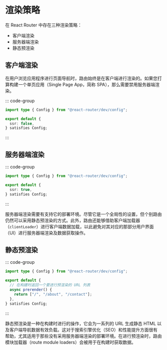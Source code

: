 # 渲染策略

在 React Router 中存在三种渲染策略：

- 客户端渲染
- 服务器端渲染
- 静态预渲染

## 客户端渲染

在用户浏览应用程序进行页面导航时，路由始终是在客户端进行渲染的。如果您打算构建一个单页应用（Single Page App，简称 SPA），那么需要禁用服务器端渲染。

::: code-group

```ts [react-router.config.ts]
import type { Config } from "@react-router/dev/config";

export default {
  ssr: false,
} satisfies Config;
```

:::

## 服务器端渲染

::: code-group

```ts [react-router.config.ts]
import type { Config } from "@react-router/dev/config";

export default {
  ssr: true,
} satisfies Config;
```

:::

服务器端渲染需要有支持它的部署环境。尽管它是一个全局性的设置，但个别路由仍然可以采用静态预渲染的方式。此外，路由还能够借助客户端加载器（`clientLoader`）进行客户端数据加载，以此避免对其对应的那部分用户界面（UI）进行服务器端渲染及数据获取操作。

## 静态预渲染

::: code-group

```ts [react-router.config.ts]
import type { Config } from "@react-router/dev/config";

export default {
  // 在构建时返回一个要进行预渲染的 URL 列表
  async prerender() {
    return ["/", "/about", "/contact"];
  },
} satisfies Config;
```

:::

静态预渲染是一种在构建时进行的操作，它会为一系列的 URL 生成静态 HTML 以及客户端导航数据有效负载。这对于搜索引擎优化（SEO）和性能提升方面很有帮助，尤其适用于那些没有采用服务器端渲染的部署环境。在进行预渲染时，路由模块加载器（route module loaders）会被用于在构建时获取数据。

